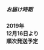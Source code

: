 <div class="text-center">
<h5>お届け時期<h5>  
<h4><span class="expand">2019</span>年<br/>
<span class="expand">12</span>月<span class="expand">16</span>日より<br/>順次発送予定</h4>
</div>